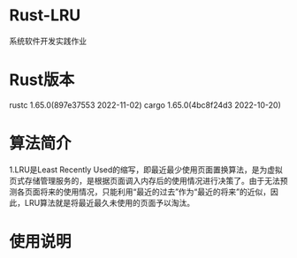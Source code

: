# Rust-LRU
系统软件开发实践作业
# Rust版本
rustc 1.65.0(897e37553 2022-11-02)
cargo 1.65.0(4bc8f24d3 2022-10-20)
# 算法简介
1.LRU是Least Recently Used的缩写，即最近最少使用页面置换算法，是为虚拟页式存储管理服务的，是根据页面调入内存后的使用情况进行决策了。由于无法预测各页面将来的使用情况，只能利用“最近的过去”作为“最近的将来”的近似，因此，LRU算法就是将最近最久未使用的页面予以淘汰。
# 使用说明
